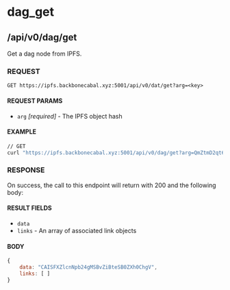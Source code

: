 # dag_get

## /api/v0/dag/get

Get a dag node from IPFS.

### REQUEST

`GET https://ipfs.backbonecabal.xyz:5001/api/v0/dat/get?arg=<key>`

#### REQUEST PARAMS
- `arg` _[required]_ - The IPFS object hash

#### EXAMPLE
```bash
// GET
curl "https://ipfs.backbonecabal.xyz:5001/api/v0/dag/get?arg=QmZtmD2qt6fJot32nabSP3CUjicnypEBz7bHVDhPQt9aAy"
```

### RESPONSE

On success, the call to this endpoint will return with 200 and the following body:

#### RESULT FIELDS
- `data`
- `links` - An array of associated link objects

#### BODY
```js
{
    data: "CAISFXZlcnNpb24gMSBvZiBteSB0ZXh0ChgV",
    links: [ ]
}
```